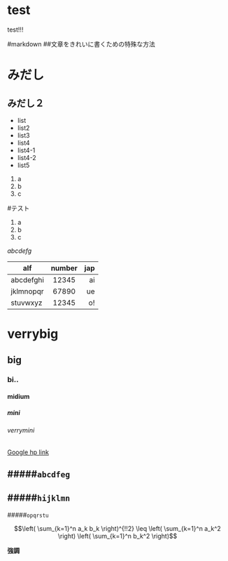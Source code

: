 test
====

test!!!

#markdown
##文章をきれいに書くための特殊な方法

# みだし
## みだし２
- list
- list2
- list3
- list4
 - list4-1
 - list4-2
- list5 

1. a
2. b
3. c

#テスト
1. a
1. b
1. c

*abcdefg*

| alf        | number           | jap  |
| ------------- |:-------------:| -----:|
| abcdefghi      | 12345 | ai |
| jklmnopqr      | 67890      |   ue |
| stuvwxyz | 12345      |    o! |

# verrybig
## big
### bi..
#### midium
##### mini
###### verrymini

[Google hp link](https://www.google.com)

#####`abcdfeg`
---
#####`hijklmn`
---
#####`opqrstu`

```math
\left( \sum_{k=1}^n a_k b_k \right)^{!!2} \leq
\left( \sum_{k=1}^n a_k^2 \right) \left( \sum_{k=1}^n b_k^2 \right)
```

**強調**

